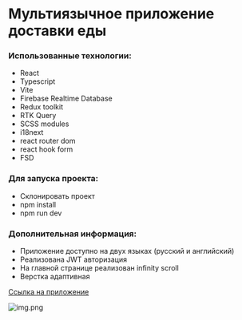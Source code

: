 # Мультиязычное приложение доставки еды

### Использованные технологии:

- React
- Typescript
- Vite
- Firebase Realtime Database
- Redux toolkit
- RTK Query
- SCSS modules
- i18next
- react router dom
- react hook form
- FSD

### Для запуска проекта:

- Склонировать проект
- npm install
- npm run dev

### Дополнительная информация:

- Приложение доступно на двух языках (русский и английский) <br/>
- Реализована JWT авторизация <br/>
- На главной странице реализован infinity scroll
- Верстка адаптивная

[Ссылка на приложение](https://platov-delivery-food.surge.sh/)

![img.png](img.png)
